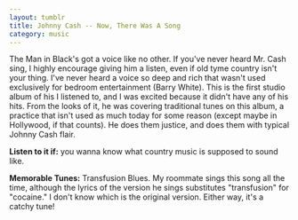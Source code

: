 ```yaml
---
layout: tumblr
title: Johnny Cash -- Now, There Was A Song
category: music
---
```


The Man in Black's got a voice like no other. If you've never heard Mr. Cash sing, I highly encourage giving him a listen, even if old tyme country isn't your thing. I've never heard a voice so deep and rich that wasn't used exclusively for bedroom entertainment (Barry White). This is the first studio album of his I listened to, and I was excited because it didn't have any of his hits. From the looks of it, he was covering traditional tunes on this album, a practice that isn't used as much today for some reason (except maybe in Hollywood, if that counts). He does them justice, and does them with typical Johnny Cash flair.

**Listen to it if:** you wanna know what country music is supposed to sound like.

**Memorable Tunes:** Transfusion Blues. My roommate sings this song all the time, although the lyrics of the version he sings substitutes "transfusion" for "cocaine." I don't know which is the original version. Either way, it's a catchy tune!
